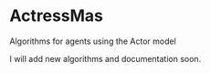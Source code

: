 # ActressMas
Algorithms for agents using the Actor model

I will add new algorithms and documentation soon.
